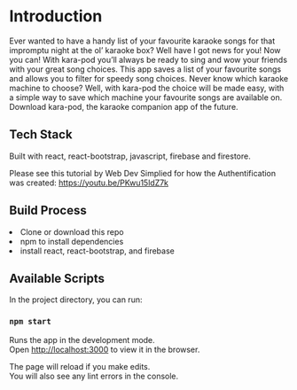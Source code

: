 # Introduction

Ever wanted to have a handy list of your favourite karaoke songs for that impromptu night at the ol’ karaoke box? Well have I got news for you! Now you can! With kara-pod you’ll always be ready to sing and wow your friends with your great song choices.
This app saves a list of your favourite songs and allows you to filter for speedy song choices. Never know which karaoke machine to choose? Well, with kara-pod the choice will be made easy, with a simple way to save which machine your favourite songs are available on. Download kara-pod, the karaoke companion app of the future.


## Tech Stack
Built with react, react-bootstrap, javascript, firebase and firestore.

Please see this tutorial by Web Dev Simplied for how the Authentification was created: https://youtu.be/PKwu15ldZ7k

## Build Process
<li>Clone or download this repo</li>
<li>npm to install dependencies</li>
<li>install react, react-bootstrap, and firebase</li>

## Available Scripts

In the project directory, you can run:

### `npm start`

Runs the app in the development mode.\
Open [http://localhost:3000](http://localhost:3000) to view it in the browser.

The page will reload if you make edits.\
You will also see any lint errors in the console.
